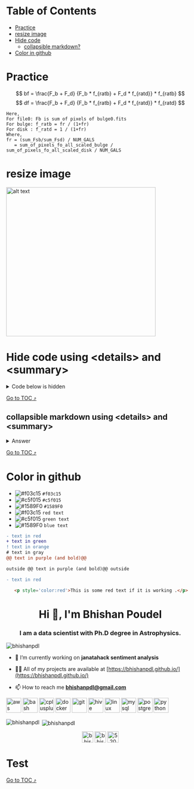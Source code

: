 <a id="toc"></a>
Table of Contents
=================
  * [Practice](#practice)
  * [resize image](#resize-image)
  * [Hide code](#hide-code)
    * [collapsible markdown?](#collapsible-markdown?)
  * [Color in github](#color-in-github)

# Practice
$$
bf = \frac{F_b + F_d} {F_b * f_{ratb} + F_d * f_{ratd}} * f_{ratb}
$$
$$
df = \frac{F_b + F_d} {F_b * f_{ratb} + F_d * f_{ratd}} * f_{ratd} 
$$
```
Here,
For file0: Fb is sum of pixels of bulge0.fits
For bulge: f_ratb = fr / (1+fr)
For disk : f_ratd = 1 / (1+fr)
Where,
fr = (sum_Fsb/sum_Fsd) / NUM_GALS
   = sum_of_pixels_fo_all_scaled_bulge / sum_of_pixels_fo_all_scaled_disk / NUM_GALS
```

# resize image
<img src="https://github.com/bhishanpdl/Tutorials_and_Lessons/blob/master/Tutorial_PySpark/images/pandas_vs_pyspark/multiple_cond.png" alt="alt text" width="400" height="400">

# Hide code using \<details\> and \<summary\>
<details>
 
<summary>Code below is hidden</summary>
<code style="white-space:nowrap;"> import numpy as np </code>

</details>

[Go to TOC :arrow_heading_up:](#toc)
## collapsible markdown using \<details\> and \<summary\>

<details><summary>Answer</summary>
<p>

Everything between tag 'p' is hidden.

```python
print("hello world!")
```

</p>
</details>

[Go to TOC :arrow_heading_up:](#toc)
# Color in github
- ![#f03c15](https://via.placeholder.com/15/f03c15/000000?text=+) `#f03c15`
- ![#c5f015](https://via.placeholder.com/15/c5f015/000000?text=+) `#c5f015`
- ![#1589F0](https://via.placeholder.com/15/1589F0/000000?text=+) `#1589F0`
- ![#f03c15](https://via.placeholder.com/15/f03c15/000000?text=+) `red text`
- ![#c5f015](https://via.placeholder.com/15/c5f015/000000?text=+) `green text`
- ![#1589F0](https://via.placeholder.com/15/1589F0/000000?text=+) `blue text`

```diff
- text in red
+ text in green
! text in orange
# text in gray
@@ text in purple (and bold)@@

outside @@ text in purple (and bold)@@ outside
```

```diff
- text in red
```

```html
   <p style='color:red'>This is some red text if it is working .</p>
```


<h1 align="center">Hi 👋, I'm Bhishan Poudel</h1>
<h3 align="center">I am a data scientist with Ph.D degree in Astrophysics.</h3>

<p align="left"> <img src="https://komarev.com/ghpvc/?username=bhishanpdl" alt="bhishanpdl" /> </p>

- 🔭 I’m currently working on **janatahack sentiment analysis**

- 👨‍💻 All of my projects are available at [https://bhishanpdl.github.io/](https://bhishanpdl.github.io/)

- 📫 How to reach me **bhishanpdl@gmail.com**

<p align="left"><img src="https://devicons.github.io/devicon/devicon.git/icons/amazonwebservices/amazonwebservices-original-wordmark.svg" alt="aws" width="40" height="40"/> <img src="https://www.vectorlogo.zone/logos/gnu_bash/gnu_bash-icon.svg" alt="bash" width="40" height="40"/> <img src="https://devicons.github.io/devicon/devicon.git/icons/cplusplus/cplusplus-original.svg" alt="cplusplus" width="40" height="40"/> <img src="https://devicons.github.io/devicon/devicon.git/icons/docker/docker-original-wordmark.svg" alt="docker" width="40" height="40"/> <img src="https://www.vectorlogo.zone/logos/git-scm/git-scm-icon.svg" alt="git" width="40" height="40"/> <img src="https://www.vectorlogo.zone/logos/apache_hive/apache_hive-icon.svg" alt="hive" width="40" height="40"/> <img src="https://devicons.github.io/devicon/devicon.git/icons/linux/linux-original.svg" alt="linux" width="40" height="40"/> <img src="https://devicons.github.io/devicon/devicon.git/icons/mysql/mysql-original-wordmark.svg" alt="mysql" width="40" height="40"/> <img src="https://devicons.github.io/devicon/devicon.git/icons/postgresql/postgresql-original-wordmark.svg" alt="postgresql" width="40" height="40"/> <img src="https://devicons.github.io/devicon/devicon.git/icons/python/python-original.svg" alt="python" width="40" height="40"/></p><p><img align="left" src="https://github-readme-stats.vercel.app/api/top-langs/?username=bhishanpdl&layout=compact&hide=html" alt="bhishanpdl" /></p>

<p>&nbsp;<img align="center" src="https://github-readme-stats.vercel.app/api?username=bhishanpdl&show_icons=true" alt="bhishanpdl" /></p>

<p align="center">
<a href="https://twitter.com/bhishan_poudel" target="blank"><img align="center" src="https://cdn.jsdelivr.net/npm/simple-icons@3.0.1/icons/twitter.svg" alt="bhishan_poudel" height="30" width="30" /></a>
<a href="https://linkedin.com/in/bhishan poudel" target="blank"><img align="center" src="https://cdn.jsdelivr.net/npm/simple-icons@3.0.1/icons/linkedin.svg" alt="bhishan poudel" height="30" width="30" /></a>
<a href="https://stackoverflow.com/users/5200329" target="blank"><img align="center" src="https://cdn.jsdelivr.net/npm/simple-icons@3.0.1/icons/stackoverflow.svg" alt="5200329" height="30" width="30" /></a>
</p>

# Test
[Go to TOC :arrow_heading_up:](#toc)
